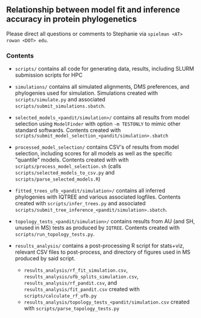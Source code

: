 ## Relationship between model fit and inference accuracy in protein phylogenetics

Please direct all questions or comments to Stephanie via `spielman <AT> rowan <DOT> edu`.

### Contents

+ `scripts/` contains all code for generating data, results, including SLURM submission scripts for HPC

+ `simulations/` contains all simulated alignments, DMS preferences, and phylogenies used for simulation. Simulations created with `scripts/simulate.py` and associated `scripts/submit_simulations.sbatch`.

+ `selected_models_<pandit/simulation>/` contains all results from model selection using `ModelFinder` with option `-m TESTONLY` to mimic other standard softwards. Contents created with `scripts/submit_model_selection_<pandit/simulation>.sbatch`

+ `processed_model_selection/` contains CSV's of results from model selection, including scores for all models as well as the specific "quantile" models. Contents created with with `scripts/process_model_selection.sh` (calls `scripts/selected_models_to_csv.py` and `scripts/parse_selected_models.R`)

+ `fitted_trees_ufb_<pandit/simulation>/` contains all inferred phylogenies with IQTREE and various associated logfiles. Contents created with `scripts/infer_trees.py` and associated `scripts/submit_tree_inference_<pandit/simulation>.sbatch`.


+ `topology_tests_<pandit/simulation>/` contains results from AU (and SH, unused in MS) tests as produced by `IQTREE`. Contents created with `scripts/run_topology_tests.py`.

+ `results_analysis/` contains a post-processing R script for stats+viz, relevant CSV files to post-process, and directory of figures used in MS produced by said script.
	+ `results_analysis/rf_fit_simulation.csv`, `results_analysis/ufb_splits_simulation.csv`, `results_analysis/rf_pandit.csv`, and `results_analysis/fit_pandit.csv` created with `scripts/calculate_rf_ufb.py`
	+ `results_analysis/topology_tests_<pandit/simulation.csv` created with `scripts/parse_topology_tests.py`
